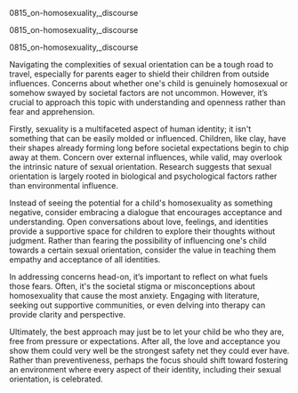 
0815_on-homosexuality,_discourse


0815_on-homosexuality,_discourse


0815_on-homosexuality,_discourse

Navigating the complexities of sexual orientation can be a tough road to travel, especially for parents eager to shield their children from outside influences. Concerns about whether one's child is genuinely homosexual or somehow swayed by societal factors are not uncommon. However, it’s crucial to approach this topic with understanding and openness rather than fear and apprehension.

Firstly, sexuality is a multifaceted aspect of human identity; it isn't something that can be easily molded or influenced. Children, like clay, have their shapes already forming long before societal expectations begin to chip away at them. Concern over external influences, while valid, may overlook the intrinsic nature of sexual orientation. Research suggests that sexual orientation is largely rooted in biological and psychological factors rather than environmental influence. 

Instead of seeing the potential for a child's homosexuality as something negative, consider embracing a dialogue that encourages acceptance and understanding. Open conversations about love, feelings, and identities provide a supportive space for children to explore their thoughts without judgment. Rather than fearing the possibility of influencing one's child towards a certain sexual orientation, consider the value in teaching them empathy and acceptance of all identities. 

In addressing concerns head-on, it’s important to reflect on what fuels those fears. Often, it's the societal stigma or misconceptions about homosexuality that cause the most anxiety. Engaging with literature, seeking out supportive communities, or even delving into therapy can provide clarity and perspective. 

Ultimately, the best approach may just be to let your child be who they are, free from pressure or expectations. After all, the love and acceptance you show them could very well be the strongest safety net they could ever have. Rather than preventiveness, perhaps the focus should shift toward fostering an environment where every aspect of their identity, including their sexual orientation, is celebrated.